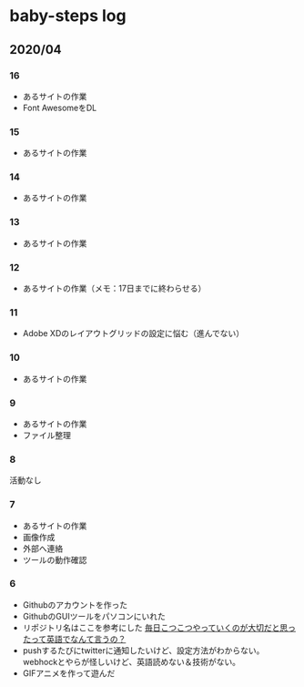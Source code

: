 
# baby-steps log

## 2020/04

### 16

* あるサイトの作業
* Font AwesomeをDL

### 15

* あるサイトの作業

### 14

* あるサイトの作業

### 13

* あるサイトの作業

### 12

* あるサイトの作業（メモ：17日までに終わらせる）

### 11

* Adobe XDのレイアウトグリッドの設定に悩む（進んでない）

### 10

* あるサイトの作業

### 9

* あるサイトの作業
* ファイル整理

### 8

活動なし

### 7

* あるサイトの作業
* 画像作成
* 外部へ連絡
* ツールの動作確認

### 6

* Githubのアカウントを作った
* GithubのGUIツールをパソコンにいれた
* リポジトリ名はここを参考にした [毎日こつこつやっていくのが大切だと思ったって英語でなんて言うの？](https://eikaiwa.dmm.com/uknow/questions/38944/)
* pushするたびにtwitterに通知したいけど、設定方法がわからない。webhockとやらが怪しいけど、英語読めない＆技術がない。
* GIFアニメを作って遊んだ